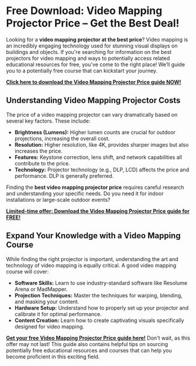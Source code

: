 # Free Download: Video Mapping Projector Price – Get the Best Deal!

Looking for a **video mapping projector at the best price**? Video mapping is an incredibly engaging technology used for stunning visual displays on buildings and objects. If you're searching for information on the best projectors for video mapping and ways to potentially access related educational resources for free, you've come to the right place! We’ll guide you to a potentially free course that can kickstart your journey.

[**Click here to download the Video Mapping Projector Price guide NOW!**](https://udemywork.com/video-mapping-projector-price)

## Understanding Video Mapping Projector Costs

The price of a video mapping projector can vary dramatically based on several key factors. These include:

*   **Brightness (Lumens):** Higher lumen counts are crucial for outdoor projections, increasing the overall cost.
*   **Resolution:** Higher resolution, like 4K, provides sharper images but also increases the price.
*   **Features:** Keystone correction, lens shift, and network capabilities all contribute to the price.
*   **Technology:** Projector technology (e.g., DLP, LCD) affects the price and performance. DLP is generally preferred.

Finding the **best video mapping projector price** requires careful research and understanding your specific needs. Do you need it for indoor installations or large-scale outdoor events?

[**Limited-time offer: Download the Video Mapping Projector Price guide for FREE!**](https://udemywork.com/video-mapping-projector-price)

## Expand Your Knowledge with a Video Mapping Course

While finding the right projector is important, understanding the art and technology of video mapping is equally critical. A good video mapping course will cover:

*   **Software Skills:** Learn to use industry-standard software like Resolume Arena or MadMapper.
*   **Projection Techniques:** Master the techniques for warping, blending, and masking your content.
*   **Hardware Setup:** Understand how to properly set up your projector and calibrate it for optimal performance.
*   **Content Creation:** Learn how to create captivating visuals specifically designed for video mapping.

[**Get your free Video Mapping Projector Price guide here!**](https://udemywork.com/video-mapping-projector-price) Don't wait, as this offer may not last! This guide also contains helpful tips on sourcing potentially free educational resources and courses that can help you become proficient in this exciting field.
